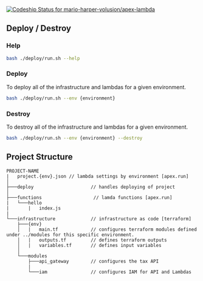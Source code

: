 [ ![Codeship Status for mario-harper-volusion/apex-lambda](https://codeship.com/projects/5cd9b7d0-452e-0134-625c-460fa3f2896d/status?branch=master)](https://codeship.com/projects/168592)

## Deploy / Destroy 

### Help
```sh
bash ./deploy/run.sh --help
```

### Deploy
To deploy all of the infrastructure and lambdas for a given environment.

```sh
bash ./deploy/run.sh --env {environment}
```

### Destroy
To destroy all of the infrastructure and lambdas for a given environment.

```sh
bash ./deploy/run.sh --env {environment} --destroy
```

## Project Structure
```
PROJECT-NAME
|   project.{env}.json // lambda settings by environment [apex.run]
│
├───deploy                     // handles deploying of project
│
├───functions                   // lamda functions [apex.run]
|   └───hello            
|       |   index.js
|
└───infrastructure             // infrastructure as code [terraform]
    ├───{env}
    │   |   main.tf            // configures terraform modules defined under ../modules for this specific environment.
    │   |   outputs.tf         // defines terraform outputs
    │   |   variables.tf       // defines input variables
    │
    └───modules
        ├───api_gateway        // configures the tax API
        |
        └───iam                // configures IAM for API and Lambdas
```

